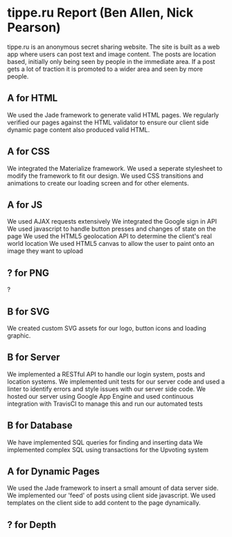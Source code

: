 # tippe.ru Report (Ben Allen, Nick Pearson)
tippe.ru is an anonymous secret sharing website. The site is built as a web app where users can post text and image content. The posts are location based, initially only being seen by people in the immediate area. If a post gets a lot of traction it is promoted to a wider area and seen by more people.

## A for HTML
We used the Jade framework to generate valid HTML pages. We regularly verified our pages against the HTML validator to ensure our client side dynamic page content also produced valid HTML.
## A for CSS
We integrated the Materialize framework. We used a seperate stylesheet to modify the framework to fit our design. We used CSS transitions and animations to create our loading screen and for other elements.
## A for JS
We used AJAX requests extensively
We integrated the Google sign in API
We used javascript to handle button presses and changes of state on the page
We used the HTML5 geolocation API to determine the client's real world location
We used HTML5 canvas to allow the user to paint onto an image they want to upload
## ? for PNG
?
## B for SVG
We created custom SVG assets for our logo, button icons and loading graphic.
## B for Server
We implemented a RESTful API to handle our login system, posts and location systems.
We implemented unit tests for our server code and used a linter to identify errors and style issues with our server side code.
We hosted our server using Google App Engine and used continuous integration with TravisCI to manage this and run our automated tests
## B for Database
We have implemented SQL queries for finding and inserting data
We implemented complex SQL using transactions for the Upvoting system
## A for Dynamic Pages
We used the Jade framework to insert a small amount of data server side.
We implemented our 'feed' of posts using client side javascript. We used templates on the client side to add content to the page dynamically.
## ? for Depth
